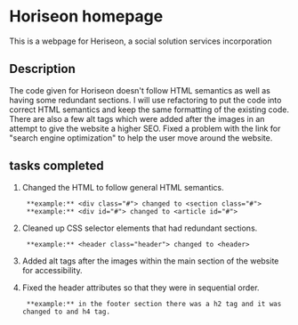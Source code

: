 # Horiseon homepage

This is a webpage for Heriseon, a social solution services incorporation

## Description

The code given for Horiseon doesn't follow HTML semantics as well as having some redundant sections. I will use refactoring to put the code into correct HTML semantics and keep the same formatting of the existing code. There are also a few alt tags which were added after the images in an attempt to give the website a higher SEO. Fixed a problem with the link for "search engine optimization" to help the user move around the website. 

## tasks completed

1. Changed the HTML to follow general HTML semantics. 

        **example:** <div class="#"> changed to <section class="#">
        **example:** <div id="#"> changed to <article id="#">
2. Cleaned up CSS selector elements that had redundant sections.

        **example:** <header class="header"> changed to <header>
3. Added alt tags after the images within the main section of the website for accessibility.     
4. Fixed the header attributes so that they were in sequential order. 

        **example:** in the footer section there was a h2 tag and it was changed to and h4 tag. 


    









